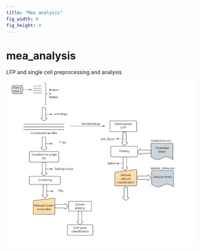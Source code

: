 ```yaml
--- 
title: "Mea analysis" 
fig_width: 6 
fig_height: 4 
--- 
```



# mea_analysis
LFP and single cell preprocessing and analysis


![Scheme figure](https://github.com/cafalchio/mea_analysis/blob/main/mea.png?raw=true)
